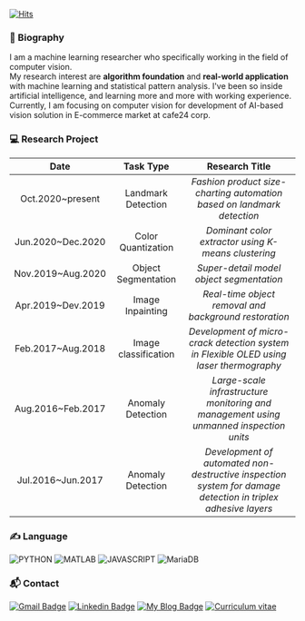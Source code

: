 [![Hits](https://hits.seeyoufarm.com/api/count/incr/badge.svg?url=https%3A%2F%2Fgithub.com%2Fpjh5672&count_bg=%2379C83D&title_bg=%23555555&icon=&icon_color=%23E7E7E7&title=hits&edge_flat=false)](https://hits.seeyoufarm.com)

### :wave: Biography
I am a machine learning researcher who specifically working in the field of computer vision.  
My research interest are **algorithm foundation** and **real-world application** with machine learning and statistical pattern analysis. I've been so inside artificial intelligence, and learning more and more with working experience. Currently, I am focusing on computer vision for development of AI-based vision solution in E-commerce market at cafe24 corp. 

### :computer: Research Project
|**Date** | **Task Type** | **Research Title** |
|:------:|:-:|:-:|
| Oct.2020~present | Landmark Detection | *Fashion product size-charting automation based on landmark detection* |
| Jun.2020~Dec.2020 | Color Quantization | *Dominant color extractor using K-means clustering* |
| Nov.2019~Aug.2020 | Object Segmentation | *Super-detail model object segmentation* |
| Apr.2019~Dev.2019 | Image Inpainting | *Real-time object removal and background restoration* |
| Feb.2017~Aug.2018 | Image classification | *Development of micro-crack detection system in Flexible OLED using laser thermography* |
| Aug.2016~Feb.2017 | Anomaly Detection | *Large-scale infrastructure monitoring and management using unmanned inspection units* |
| Jul.2016~Jun.2017 | Anomaly Detection | *Development of automated non-destructive inspection system for damage detection in triplex adhesive layers* |


### :writing_hand: Language
![PYTHON](https://img.shields.io/badge/Python-advanced-blue?style=flat-square&logo=python&logoColor=white)  ![MATLAB](https://img.shields.io/badge/Matlab-advanced-yellow?style=flat-square&logo=mathworks&logoColor=white) ![JAVASCRIPT](https://img.shields.io/badge/HTML,%20CSS,%20JAVASCRIPT-intermediate-brightgreen?style=flat-square&logo=javascript&logoColor=white) ![MariaDB](https://img.shields.io/badge/MariaDB-Novice-9cf?style=flat-square&logo=MariaDB&logoColor=white)

### :mailbox_with_mail: Contact
[![Gmail Badge](https://img.shields.io/badge/Gmail-d14836?style=flat-square&logo=Gmail&logoColor=white&link=mailto:harimkang4422@gmail.com)](mailto:pjh5672.dev@gmail.com) [![Linkedin Badge](https://img.shields.io/badge/-LinkedIn-blue?style=flat-square&logo=Linkedin&logoColor=white&link=https://www.linkedin.com/in/jiho-park-9a5595163)](https://www.linkedin.com/in/jiho-park-9a5595163) [![My Blog Badge](http://img.shields.io/badge/My%20Blog-important?style=flat-square&logo=github&link=https://big-dream-world.tistory.com)](https://big-dream-world.tistory.com) [![Curriculum vitae](http://img.shields.io/badge/Curriculum%20Vitae-blueviolet?style=flat-square&logo=github&link=https://big-dream-world.tistory.com)](https://drive.google.com/file/d/1VDHg8mK9uvVRnKOcxMv7EqzrO4LMHETP/view?usp=sharing)
